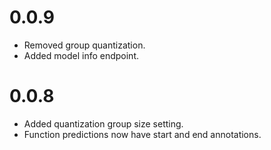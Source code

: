 # 0.0.9

- Removed group quantization.
- Added model info endpoint.

# 0.0.8

- Added quantization group size setting.
- Function predictions now have start and end annotations.

